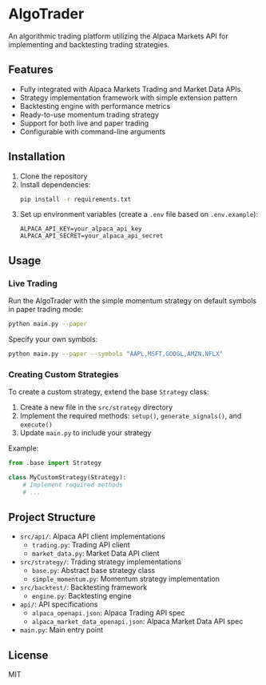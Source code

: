# AlgoTrader

An algorithmic trading platform utilizing the Alpaca Markets API for implementing and backtesting trading strategies.

## Features

- Fully integrated with Alpaca Markets Trading and Market Data APIs
- Strategy implementation framework with simple extension pattern
- Backtesting engine with performance metrics
- Ready-to-use momentum trading strategy
- Support for both live and paper trading
- Configurable with command-line arguments

## Installation

1. Clone the repository
2. Install dependencies:
   ```bash
   pip install -r requirements.txt
   ```
3. Set up environment variables (create a `.env` file based on `.env.example`):
   ```
   ALPACA_API_KEY=your_alpaca_api_key
   ALPACA_API_SECRET=your_alpaca_api_secret
   ```

## Usage

### Live Trading

Run the AlgoTrader with the simple momentum strategy on default symbols in paper trading mode:

```bash
python main.py --paper
```

Specify your own symbols:

```bash
python main.py --paper --symbols "AAPL,MSFT,GOOGL,AMZN,NFLX"
```

### Creating Custom Strategies

To create a custom strategy, extend the base `Strategy` class:

1. Create a new file in the `src/strategy` directory
2. Implement the required methods: `setup()`, `generate_signals()`, and `execute()`
3. Update `main.py` to include your strategy

Example:

```python
from .base import Strategy

class MyCustomStrategy(Strategy):
    # Implement required methods
    # ...
```

## Project Structure

- `src/api/`: Alpaca API client implementations
  - `trading.py`: Trading API client
  - `market_data.py`: Market Data API client
- `src/strategy/`: Trading strategy implementations
  - `base.py`: Abstract base strategy class
  - `simple_momentum.py`: Momentum strategy implementation
- `src/backtest/`: Backtesting framework
  - `engine.py`: Backtesting engine
- `api/`: API specifications
  - `alpaca_openapi.json`: Alpaca Trading API spec
  - `alpaca_market_data_openapi.json`: Alpaca Market Data API spec
- `main.py`: Main entry point

## License

MIT